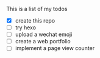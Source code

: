 This is a list of my todos

- [x] create this repo
- [ ] try hexo
- [ ] upload a wechat emoji
- [ ] create a web portfolio
- [ ] implement a page view counter
